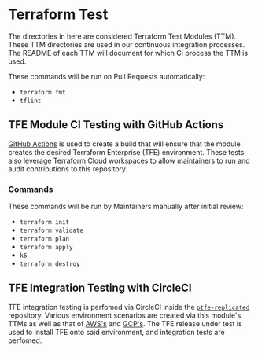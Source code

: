 # Terraform Test

The directories in here are considered Terraform Test Modules (TTM). These TTM
directories are used in our continuous integration processes. The README of each
TTM will document for which CI process the TTM is used.

These commands will be run on Pull Requests automatically:

- `terraform fmt`
- `tflint`

## TFE Module CI Testing with GitHub Actions

[GitHub Actions](../.github/workflows/handler-test.yml) is used to create a build
that will ensure that the module creates the desired Terraform Enterprise (TFE)
environment. These tests also leverage Terraform Cloud workspaces to allow
maintainers to run and audit contributions to this repository.

### Commands

These commands will be run by Maintainers manually after initial review:

- `terraform init`
- `terraform validate`
- `terraform plan`
- `terraform apply`
- `k6`
- `terraform destroy`

## TFE Integration Testing with CircleCI

TFE integration testing is perfomed via CircleCI inside the [`ptfe-replicated`](https://github.com/hashicorp/ptfe-replicated/blob/master/.circleci/config.yml)
repository. Various environment scenarios are created via this module's TTMs as well as that
of [AWS's](https://github.com/hashicorp/terraform-aws-terraform-enterprise/tree/main/tests) and [GCP's](https://github.com/hashicorp/terraform-aws-terraform-enterprise/tree/main/tests). The TFE
release under test is used to install TFE onto said environment, and integration tests are perfomed.
